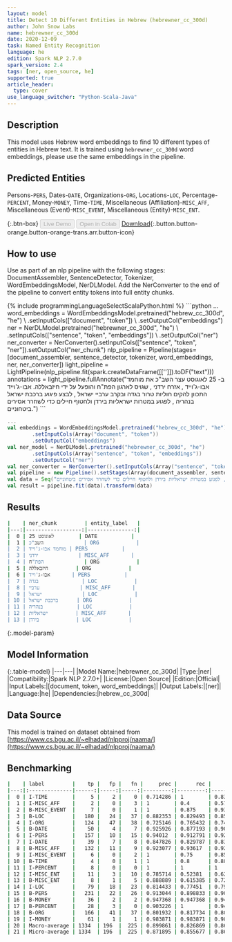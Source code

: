 ```yaml
---
layout: model
title: Detect 10 Different Entities in Hebrew (hebrewner_cc_300d)
author: John Snow Labs
name: hebrewner_cc_300d
date: 2020-12-09
task: Named Entity Recognition
language: he
edition: Spark NLP 2.7.0
spark_version: 2.4
tags: [ner, open_source, he]
supported: true
article_header:
  type: cover
use_language_switcher: "Python-Scala-Java"
---
```


## Description

This model uses Hebrew word embeddings to find 10 different types of entities in Hebrew text. It is trained using `hebrewner_cc_300d` word embeddings, please use the same embeddings in the pipeline.

## Predicted Entities

Persons-`PERS`, Dates-`DATE`, Organizations-`ORG`, Locations-`LOC`, Percentage-`PERCENT`, Money-`MONEY`, Time-`TIME`, Miscellaneous (Affiliation)-`MISC_AFF`, Miscellaneous (Event)-`MISC_EVENT`, Miscellaneous (Entity)-`MISC_ENT`.

{:.btn-box}
<button class="button button-orange" disabled>Live Demo</button>
<button class="button button-orange" disabled>Open in Colab</button>
[Download](https://s3.amazonaws.com/auxdata.johnsnowlabs.com/public/models/hebrewner_cc_300d_he_2.7.0_2.4_1607519139519.zip){:.button.button-orange.button-orange-trans.arr.button-icon}

## How to use

Use as part of an nlp pipeline with the following stages: DocumentAssembler, SentenceDetector, Tokenizer, WordEmbeddingsModel, NerDLModel. Add the NerConverter to the end of the pipeline to convert entity tokens into full entity chunks.

<div class="tabs-box" markdown="1">
{% include programmingLanguageSelectScalaPython.html %}
```python
...
word_embeddings = WordEmbeddingsModel.pretrained("hebrew_cc_300d", "he") \
   .setInputCols(["document", "token"]) \
   .setOutputCol("embeddings")
ner = NerDLModel.pretrained("hebrewner_cc_300d", "he") \
   .setInputCols(["sentence", "token", "embeddings"]) \
   .setOutputCol("ner")
ner_converter = NerConverter().setInputCols(["sentence", "token", "ner"]).setOutputCol("ner_chunk")
nlp_pipeline = Pipeline(stages=[document_assembler, sentence_detector, tokenizer, word_embeddings, ner, ner_converter])
light_pipeline = LightPipeline(nlp_pipeline.fit(spark.createDataFrame([['']]).toDF("text")))
annotations = light_pipeline.fullAnnotate("ב- 25 לאוגוסט עצר השב"כ את מוחמד אבו-ג'וייד , אזרח ירדני , שגויס לארגון הפת"ח והופעל על ידי חיזבאללה. אבו-ג'וייד התכוון להקים חוליות טרור בגדה ובקרב ערביי ישראל , לבצע פיגוע ברכבת ישראל בנהריה , לפגוע במטרות ישראליות בירדן ולחטוף חיילים כדי לשחרר אסירים ביטחוניים.")
```

```scala
...
val embeddings = WordEmbeddingsModel.pretrained("hebrew_cc_300d", "he")
        .setInputCols(Array("document", "token")) 
        .setOutputCol("embeddings")
val ner_model = NerDLModel.pretrained("hebrewner_cc_300d", "he")
        .setInputCols(Array("sentence", "token", "embeddings"))
        .setOutputCol("ner")
val ner_converter = NerConverter().setInputCols(Array("sentence", "token", "ner")).setOutputCol("ner_chunk")
val pipeline = new Pipeline().setStages(Array(document_assembler, sentence_detector, tokenizer, embeddings, ner_model, ner_converter))
val data = Seq("ב- 25 לאוגוסט עצר השב"כ את מוחמד אבו-ג"וייד , אזרח ירדני , שגויס לארגון הפת"ח והופעל על ידי חיזבאללה. אבו-ג"וייד התכוון להקים חוליות טרור בגדה ובקרב ערביי ישראל , לבצע פיגוע ברכבת ישראל בנהריה , לפגוע במטרות ישראליות בירדן ולחטוף חיילים כדי לשחרר אסירים ביטחוניים.").toDF("text")
val result = pipeline.fit(data).transform(data)
```
</div>

## Results

```bash
|    | ner_chunk         | entity_label   |
|---:|------------------:|---------------:|
|  0 | 25 לאוגוסט        | DATE           |
|  1 | השב"כ             | ORG            |
|  2 | מוחמד אבו-ג'וייד | PERS           |
|  3 | ירדני             | MISC_AFF       |
|  4 | הפת"ח             | ORG            |
|  5 | חיזבאללה         | ORG            |
|  6 | אבו-ג'וייד       | PERS           |
|  7 | בגדה              | LOC            |
|  8 | ערביי             | MISC_AFF       |
|  9 | ישראל             | LOC            |
| 10 | ברכבת ישראל      | ORG            |
| 11 | בנהריה           | LOC            |
| 12 | ישראליות         | MISC_AFF       |
| 13 | בירדן            | LOC            |

```

{:.model-param}
## Model Information

{:.table-model}
|---|---|
|Model Name:|hebrewner_cc_300d|
|Type:|ner|
|Compatibility:|Spark NLP 2.7.0+|
|License:|Open Source|
|Edition:|Official|
|Input Labels:|[document, token, word_embeddings]|
|Output Labels:|[ner]|
|Language:|he|
|Dependencies:|hebrew_cc_300d|

## Data Source

This model is trained on dataset obtained from [https://www.cs.bgu.ac.il/~elhadad/nlpproj/naama/](https://www.cs.bgu.ac.il/~elhadad/nlpproj/naama/)

## Benchmarking

```bash
|    | label         |    tp |   fp |   fn |     prec |      rec |       f1 |
|---:|:--------------|------:|-----:|-----:|---------:|---------:|---------:|
|  0 | I-TIME        |     5 |    2 |    0 | 0.714286 | 1        | 0.833333 |
|  1 | I-MISC_AFF    |     2 |    0 |    3 | 1        | 0.4      | 0.571429 |
|  2 | B-MISC_EVENT  |     7 |    0 |    1 | 1        | 0.875    | 0.933333 |
|  3 | B-LOC         |   180 |   24 |   37 | 0.882353 | 0.829493 | 0.855107 |
|  4 | I-ORG         |   124 |   47 |   38 | 0.725146 | 0.765432 | 0.744745 |
|  5 | B-DATE        |    50 |    4 |    7 | 0.925926 | 0.877193 | 0.900901 |
|  6 | I-PERS        |   157 |   10 |   15 | 0.94012  | 0.912791 | 0.926254 |
|  7 | I-DATE        |    39 |    7 |    8 | 0.847826 | 0.829787 | 0.83871  |
|  8 | B-MISC_AFF    |   132 |   11 |    9 | 0.923077 | 0.93617  | 0.929577 |
|  9 | I-MISC_EVENT  |     6 |    0 |    2 | 1        | 0.75     | 0.857143 |
| 10 | B-TIME        |     4 |    0 |    1 | 1        | 0.8      | 0.888889 |
| 11 | I-PERCENT     |     8 |    0 |    0 | 1        | 1        | 1        |
| 12 | I-MISC_ENT    |    11 |    3 |   10 | 0.785714 | 0.52381  | 0.628571 |
| 13 | B-MISC_ENT    |     8 |    1 |    5 | 0.888889 | 0.615385 | 0.727273 |
| 14 | I-LOC         |    79 |   18 |   23 | 0.814433 | 0.77451  | 0.79397  |
| 15 | B-PERS        |   231 |   22 |   26 | 0.913044 | 0.898833 | 0.905882 |
| 16 | B-MONEY       |    36 |    2 |    2 | 0.947368 | 0.947368 | 0.947368 |
| 17 | B-PERCENT     |    28 |    3 |    0 | 0.903226 | 1        | 0.949152 |
| 18 | B-ORG         |   166 |   41 |   37 | 0.801932 | 0.817734 | 0.809756 |
| 19 | I-MONEY       |    61 |    1 |    1 | 0.983871 | 0.983871 | 0.983871 |
| 20 | Macro-average | 1334  | 196  |  225 | 0.899861 | 0.826869 | 0.861822 |
| 21 | Micro-average | 1334  | 196  |  225 | 0.871895 | 0.855677 | 0.86371  |

```
